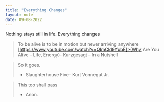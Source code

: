 ```yaml
---
title: "Everything Changes"
layout: note
date: 09-08-2022
---
```


Nothing stays still in life. Everything changes

> To be alive is to be in motion but never arriving anywhere
[https://www.youtube.com/watch?v=QImCld9YubE]>(Why Are You Alive – Life, Energy)- Kurzgesagt – In a Nutshell

> So it goes.
> - Slaughterhouse Five- Kurt Vonnegut Jr. 

> This too shall pass
> - Anon.
